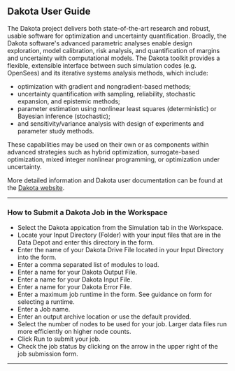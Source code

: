 ## Dakota User Guide

The Dakota project delivers both state-of-the-art research and robust, usable software for optimization and uncertainty quantification. Broadly, the Dakota software's advanced parametric analyses enable design exploration, model calibration, risk analysis, and quantification of margins and uncertainty with computational models. The Dakota toolkit provides a flexible, extensible interface between such simulation codes (e.g. OpenSees) and its iterative systems analysis methods, which include:

<ul>
	<li>optimization with gradient and nongradient-based methods;</li>
	<li>uncertainty quantification with sampling, reliability, stochastic expansion, and epistemic methods;</li>
	<li>parameter estimation using nonlinear least squares (deterministic) or Bayesian inference (stochastic);</li>
	<li>and sensitivity/variance analysis with design of experiments and parameter study methods.</li>
</ul>

These capabilities may be used on their own or as components within advanced strategies such as hybrid optimization, surrogate-based optimization, mixed integer nonlinear programming, or optimization under uncertainty.

More detailed information and Dakota user documentation can be found at the <a href="https://dakota.sandia.gov/content/manuals" title="Dakota Website" target="_blank">Dakota website</a>.

<hr>

### How to Submit a Dakota Job in the Workspace

<ul>
	<li>Select the Dakota appication from the Simulation tab in the Workspace.</li>
	<li>Locate your Input Directory (Folder) with your input files that are in the Data Depot and enter this directory in the form.</li>
	<li>Enter the name of your Dakota Drive File located in your Input Directory into the form.</li>
	<li>Enter a comma separated list of modules to load.</li>
	<li>Enter a name for your Dakota Output File.</li>
	<li>Enter a name for your Dakota Input File.</li>
	<li>Enter a name for your Dakota Error File.</li>
	<li>Enter a maximum job runtime in the form. See guidance on form for selecting a runtime.</li>
	<li>Enter a Job name.</li>
	<li>Enter an output archive location or use the default provided.</li>
	<li>Select the number of nodes to be used for your job. Larger data files run more efficiently on higher node counts.</li>
	<li>Click Run to submit your job.</li>
	<li>Check the job status by clicking on the arrow in the upper right of the job submission form.</li>
</ul>

---

